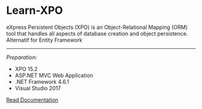 # Learn-XPO
eXpress Persistent Objects (XPO) is an Object-Relational Mapping (ORM) tool that handles all aspects of database creation and object persistence. Alternatif for Entity Framework
<hr/>
<i>Preparation:</i>
<ul>
  <li>XPO 15.2</li>
  <li>ASP.NET MVC Web Application</>
  <li>.NET Framework 4.6.1</li>
  <li>Visual Studio 2017</li>
</ul>

<a href="https://www.devexpress.com/products/net/orm/">Read Documentation</a>
